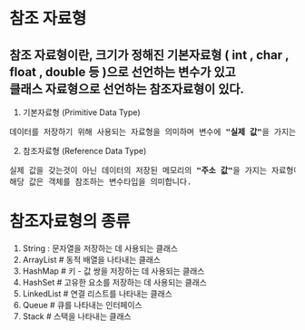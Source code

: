# 참조 자료형
참조 자료형이란, 크기가 정해진 기본자료형 ( int , char , float , double 등 )으로 선언하는 변수가 있고  
클래스 자료형으로 선언하는 참조자료형이 있다.  
---
1) 기본자료형 (Primitive Data Type)
<pre>데이터를 저장하기 위해 사용되는 자료형을 의미하며 변수에 <b>"실제 값"</b>을 가지는것을 의미</pre>

2) 참조자료형 (Reference Data Type)
<pre>실제 값을 갖는것이 아닌 데이터의 저장된 메모리의 <b>"주소 값"</b>을 가지는 자료형이다.  
해당 값은 객체를 참조하는 변수타입을 의미합니다.</pre>

# 참조자료형의 종류
1. String    : 문자열을 저장하는 데 사용되는 클래스  
2. ArrayList  # 동적 배열을 나타내는 클래스  
3. HashMap    # 키 - 값 쌍을 저장하는 데 사용되는 클래스  
4. HashSet    # 고유한 요소를 저장하는 데 사용되는 클래스  
5. LinkedList # 연결 리스트를 나타내는 클래스  
6. Queue      # 큐를 나타내는 인터페이스  
7. Stack      # 스택을 나타내는 클래스  
